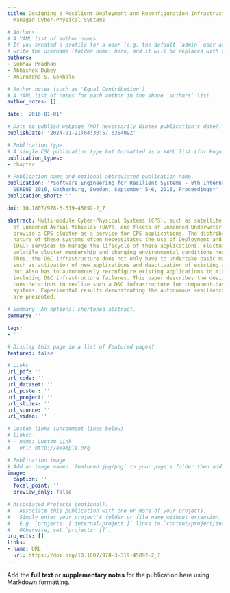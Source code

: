 ```yaml
---
title: Designing a Resilient Deployment and Reconfiguration Infrastructure for Remotely
  Managed Cyber-Physical Systems

# Authors
# A YAML list of author names
# If you created a profile for a user (e.g. the default `admin` user at `content/authors/admin/`), 
# write the username (folder name) here, and it will be replaced with their full name and linked to their profile.
authors:
- Subhav Pradhan
- Abhishek Dubey
- Aniruddha S. Gokhale

# Author notes (such as 'Equal Contribution')
# A YAML list of notes for each author in the above `authors` list
author_notes: []

date: '2016-01-01'

# Date to publish webpage (NOT necessarily Bibtex publication's date).
publishDate: '2024-01-21T04:30:57.635499Z'

# Publication type.
# A single CSL publication type but formatted as a YAML list (for Hugo requirements).
publication_types:
- chapter

# Publication name and optional abbreviated publication name.
publication: '*Software Engineering for Resilient Systems - 8th International Workshop,
  SERENE 2016, Gothenburg, Sweden, September 5-6, 2016, Proceedings*'
publication_short: ''

doi: 10.1007/978-3-319-45892-2_7

abstract: Multi-module Cyber-Physical Systems (CPS), such as satellite clusters, swarms
  of Unmanned Aerial Vehicles (UAV), and fleets of Unmanned Underwater Vehicles (UUV)
  provide a CPS cluster-as-a-service for CPS applications. The distributed and remote
  nature of these systems often necessitates the use of Deployment and Configuration
  (D&C) services to manage the lifecycle of these applications. Fluctuating resources,
  volatile cluster membership and changing environmental conditions necessitate resilience.
  Thus, the D&C infrastructure does not only have to undertake basic management actions,
  such as activation of new applications and deactivation of existing applications,
  but also has to autonomously reconfigure existing applications to mitigate failures
  including D&C infrastructure failures. This paper describes the design and architectural
  considerations to realize such a D&C infrastructure for component-based distributed
  systems. Experimental results demonstrating the autonomous resilience capabilities
  are presented.

# Summary. An optional shortened abstract.
summary: ''

tags:
- ''

# Display this page in a list of Featured pages?
featured: false

# Links
url_pdf: ''
url_code: ''
url_dataset: ''
url_poster: ''
url_project: ''
url_slides: ''
url_source: ''
url_video: ''

# Custom links (uncomment lines below)
# links:
# - name: Custom Link
#   url: http://example.org

# Publication image
# Add an image named `featured.jpg/png` to your page's folder then add a caption below.
image:
  caption: ''
  focal_point: ''
  preview_only: false

# Associated Projects (optional).
#   Associate this publication with one or more of your projects.
#   Simply enter your project's folder or file name without extension.
#   E.g. `projects: ['internal-project']` links to `content/project/internal-project/index.md`.
#   Otherwise, set `projects: []`.
projects: []
links:
- name: URL
  url: https://doi.org/10.1007/978-3-319-45892-2_7
---
```


Add the **full text** or **supplementary notes** for the publication here using Markdown formatting.
